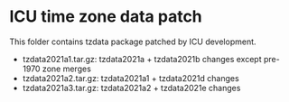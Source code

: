# ICU time zone data patch

This folder contains tzdata package patched by ICU development.

- tzdata2021a1.tar.gz: tzdata2021a + tzdata2021b changes except pre-1970 zone merges
- tzdata2021a2.tar.gz: tzdata2021a1 + tzdata2021d changes
- tzdata2021a3.tar.gz: tzdata2021a2 + tzdata2021e changes
